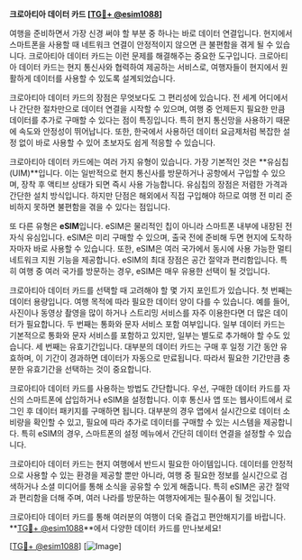 **크로아티아 데이터 카드 [[TG💪+ @esim1088](https://t.me/s/esim1088)]**

여행을 준비하면서 가장 신경 써야 할 부분 중 하나는 바로 데이터 연결입니다. 현지에서 스마트폰을 사용할 때 네트워크 연결이 안정적이지 않으면 큰 불편함을 겪게 될 수 있습니다. 크로아티아 데이터 카드는 이런 문제를 해결해주는 중요한 도구입니다. 크로아티아 데이터 카드는 현지 통신사와 협력하여 제공하는 서비스로, 여행자들이 현지에서 원활하게 데이터를 사용할 수 있도록 설계되었습니다.

크로아티아 데이터 카드의 장점은 무엇보다도 그 편리성에 있습니다. 전 세계 어디에서나 간단한 절차만으로 데이터 연결을 시작할 수 있으며, 여행 중 언제든지 필요한 만큼 데이터를 추가로 구매할 수 있다는 점이 특징입니다. 특히 현지 통신망을 사용하기 때문에 속도와 안정성이 뛰어납니다. 또한, 한국에서 사용하던 데이터 요금제처럼 복잡한 설정 없이 바로 사용할 수 있어 초보자도 쉽게 적응할 수 있습니다.

크로아티아 데이터 카드에는 여러 가지 유형이 있습니다. 가장 기본적인 것은 **유심칩(UIM)**입니다. 이는 일반적으로 현지 통신사를 방문하거나 공항에서 구입할 수 있으며, 장착 후 액티브 상태가 되면 즉시 사용 가능합니다. 유심칩의 장점은 저렴한 가격과 간단한 설치 방식입니다. 하지만 단점은 해외에서 직접 구입해야 하므로 여행 전 미리 준비하지 못하면 불편함을 겪을 수 있다는 점입니다.

또 다른 유형은 **eSIM**입니다. eSIM은 물리적인 칩이 아니라 스마트폰 내부에 내장된 전자식 유심입니다. eSIM은 미리 구매할 수 있으며, 출국 전에 준비해 두면 현지에 도착하자마자 바로 사용할 수 있습니다. 또한, eSIM은 여러 국가에서 동시에 사용 가능한 멀티네트워크 지원 기능을 제공합니다. eSIM의 최대 장점은 공간 절약과 편리함입니다. 특히 여행 중 여러 국가를 방문하는 경우, eSIM은 매우 유용한 선택이 될 것입니다.

크로아티아 데이터 카드를 선택할 때 고려해야 할 몇 가지 포인트가 있습니다. 첫 번째는 데이터 용량입니다. 여행 목적에 따라 필요한 데이터 양이 다를 수 있습니다. 예를 들어, 사진이나 동영상 촬영을 많이 하거나 스트리밍 서비스를 자주 이용한다면 더 많은 데이터가 필요합니다. 두 번째는 통화와 문자 서비스 포함 여부입니다. 일부 데이터 카드는 기본적으로 통화와 문자 서비스를 포함하고 있지만, 일부는 별도로 추가해야 할 수도 있습니다. 세 번째는 유효기간입니다. 대부분의 데이터 카드는 구매 후 일정 기간 동안 유효하며, 이 기간이 경과하면 데이터가 자동으로 만료됩니다. 따라서 필요한 기간만큼 충분한 유효기간을 선택하는 것이 중요합니다.

크로아티아 데이터 카드를 사용하는 방법도 간단합니다. 우선, 구매한 데이터 카드를 자신의 스마트폰에 삽입하거나 eSIM을 설정합니다. 이후 통신사 앱 또는 웹사이트에서 로그인 후 데이터 패키지를 구매하면 됩니다. 대부분의 경우 앱에서 실시간으로 데이터 소비량을 확인할 수 있고, 필요에 따라 추가로 데이터를 구매할 수 있는 시스템을 제공합니다. 특히 eSIM의 경우, 스마트폰의 설정 메뉴에서 간단히 데이터 연결을 설정할 수 있습니다.

크로아티아 데이터 카드는 현지 여행에서 반드시 필요한 아이템입니다. 데이터를 안정적으로 사용할 수 있는 환경을 제공할 뿐만 아니라, 여행 중 필요한 정보를 실시간으로 검색하거나 소셜 미디어를 통해 소식을 공유할 수 있게 해줍니다. 특히 eSIM은 공간 절약과 편리함을 더해 주며, 여러 나라를 방문하는 여행자에게는 필수품이 될 것입니다.

크로아티아 데이터 카드를 통해 여러분의 여행이 더욱 즐겁고 편안해지기를 바랍니다. **[TG💪+ @esim1088](https://t.me/s/esim1088)**에서 다양한 데이터 카드를 만나보세요! 

[[TG💪+ @esim1088](https://t.me/s/esim1088)] [![Image](https://i.postimg.cc/Y0z9fWf4/image.png)]